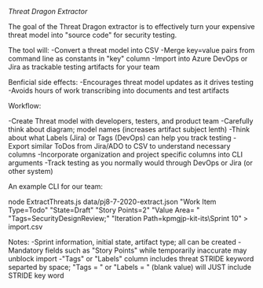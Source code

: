 *Threat Dragon Extractor*

The goal of the Threat Dragon extractor is to effectively turn your expensive 
threat model into "source code" for security testing. 

The tool will:
-Convert a threat model into CSV
-Merge key=value pairs from command line as constants in "key" column
-Import into Azure DevOps or Jira as trackable testing artifacts for your team

Benficial side effects:
-Encourages threat model updates as it drives testing
-Avoids hours of work transcribing into documents and test artifacts

Workflow:

-Create Threat model with developers, testers, and product team
-Carefully think about diagram; model names (increases artifact subject lenth)
-Think about what Labels (Jira) or Tags (DevOps) can help you track testing
-Export similar ToDos from Jira/ADO to CSV to understand necessary columns
-Incorporate organization and project specific columns into CLI arguments
-Track testing as you normally would through DevOps or Jira (or other system)

An example CLI for our team:

 node ExtractThreats.js data/pj8-7-2020-extract.json "Work Item Type=Todo" 
 "State=Draft" "Story Points=2" "Value Area= " "Tags=SecurityDesignReview;"
 "Iteration Path=kpmgjp-kit-its\Sprint 10" > import.csv

Notes:
-Sprint information, initial state, artifact type; all can be created
-Mandatory fields such as "Story Points" while temporarily inaccurate may 
unblock import
-"Tags" or "Labels" column includes threat STRIDE keyword separted by space;
"Tags = " or "Labels = " (blank value) will JUST include STRIDE key word








